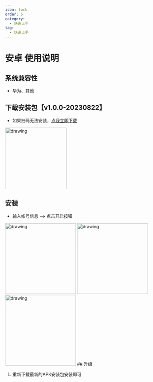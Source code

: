 ```yaml
---
icon: lock
order: 5
category:
  - 快速上手
tag:
  - 快速上手
---
```

# 安卓 使用说明

## 系统兼容性
- 华为、其他
##  下载安装包【v1.0.0-20230822】
- 如果扫码无法安装，[点我立即下载](https://download.tbytm.com/stars/releases/phone/%E6%98%9F%E7%A9%BA-v1.0.0-20230822.apk)

<img src="/assets/image/quick/download_android.png" alt="drawing" width="200"/><br>
##  安装
- 输入帐号信息 --> 点击开启按钮<br>
<img src="/assets/image/quick/phone_login.png" alt="drawing" width="230"/>
<img src="/assets/image/quick/phone_close_server.png" alt="drawing" width="230"/>
<img src="/assets/image/quick/phone_open_server.png" alt="drawing" width="230"/>
## 升级

1.  重新下载最新的APK安装包安装即可
